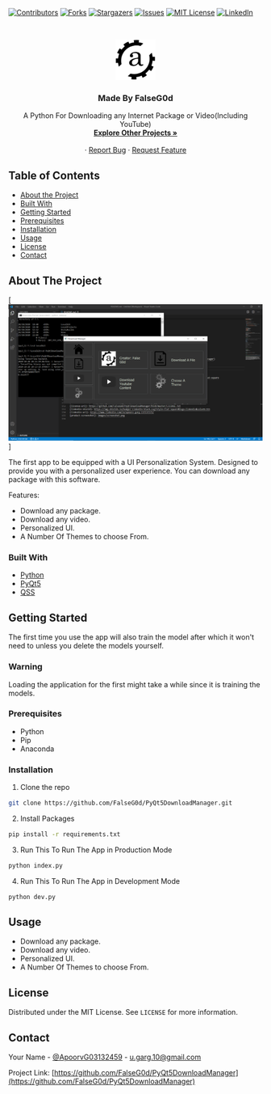 [![Contributors][contributors-shield]][contributors-url]
[![Forks][forks-shield]][forks-url]
[![Stargazers][stars-shield]][stars-url]
[![Issues][issues-shield]][issues-url]
[![MIT License][license-shield]][license-url]
[![LinkedIn][linkedin-shield]][linkedin-url]



<!-- PROJECT LOGO -->
<br />
<p align="center">
  <a href="http://apoorvgarg.herokuapp.com/">
    <img src="images/Logo.png" alt="Logo" width="80" height="80">
  </a>

  <h3 align="center">Made By FalseG0d</h3>

  <p align="center">
    A Python For Downloading any Internet Package or Video(Including YouTube)
    <br />
    <a href="https://github.com/FalseG0d?tab=repositories"><strong>Explore Other Projects »</strong></a>
    <br />
    <br />
    ·
    <a href="https://github.com/FalseG0d/PyQt5DownloadManager/issues">Report Bug</a>
    ·
    <a href="https://github.com/FalseG0d/PyQt5DownloadManager/issues">Request Feature</a>
  </p>
</p>



<!-- TABLE OF CONTENTS -->
## Table of Contents

* [About the Project](#about-the-project)
* [Built With](#built-with)
* [Getting Started](#getting-started)
* [Prerequisites](#prerequisites)
* [Installation](#installation)
* [Usage](#usage)
* [License](#license)
* [Contact](#contact)



<!-- ABOUT THE PROJECT -->
## About The Project

[![Product Name Screen Shot][product-screenshot]]

The first app to be equipped with a UI Personalization System. Designed to provide you with a personalized user experience. You can download any package with this software.

Features:
* Download any package.
* Download any video.
* Personalized UI.
* A Number Of Themes to choose From.


### Built With
* [Python](https://www.python.org/)
* [PyQt5](https://pypi.org/project/PyQt5/)
* [QSS](#)



<!-- GETTING STARTED -->
## Getting Started

The first time you use the app will also train the model after which it won't need to unless you delete the models yourself.

### Warning

Loading the application for the first might take a while since it is training the models.

### Prerequisites

* Python
* Pip
* Anaconda

### Installation

1. Clone the repo

```sh
git clone https://github.com/FalseG0d/PyQt5DownloadManager.git
```

2. Install Packages

```sh
pip install -r requirements.txt
```

3. Run This To Run The App in Production Mode

```sh
python index.py
```

4. Run This To Run The App in Development Mode

```sh
python dev.py
```



<!-- USAGE EXAMPLES -->
## Usage

* Download any package.
* Download any video.
* Personalized UI.
* A Number Of Themes to choose From.



<!-- LICENSE -->
## License

Distributed under the MIT License. See `LICENSE` for more information.



<!-- CONTACT -->
## Contact

Your Name - [@ApoorvG03132459](https://twitter.com/ApoorvG03132459) - u.garg.10@gmail.com

Project Link: [https://github.com/FalseG0d/PyQt5DownloadManager](https://github.com/FalseG0d/PyQt5DownloadManager)



<!-- MARKDOWN LINKS & IMAGES -->
<!-- https://www.markdownguide.org/basic-syntax/#reference-style-links -->
[contributors-shield]: https://img.shields.io/github/contributors/FalseG0d/PyQt5DownloadManager.svg?style=flat-square
[contributors-url]: https://github.com/FalseG0d/PyQt5DownloadManager/graphs/contributors
[forks-shield]: https://img.shields.io/github/forks/FalseG0d/PyQt5DownloadManager.svg?style=flat-square
[forks-url]: https://github.com/FalseG0d/PyQt5DownloadManager/network/members
[stars-shield]: https://img.shields.io/github/stars/FalseG0d/PyQt5DownloadManager.svg?style=flat-square
[stars-url]: https://github.com/FalseG0d/PyQt5DownloadManager/stargazers
[issues-shield]: https://img.shields.io/github/issues/FalseG0d/PyQt5DownloadManager.svg?style=flat-square
[issues-url]: https://github.com/FalseG0d/PyQt5DownloadManager/issues
[license-shield]: https://img.shields.io/github/license/FalseG0d/PyQt5DownloadManager.svg?style=flat-square
[license-url]: https://github.com/FalseG0d/PyQt5DownloadManager/blob/master/LICENSE.txt
[linkedin-shield]: https://img.shields.io/badge/-LinkedIn-black.svg?style=flat-square&logo=linkedin&colorB=555
[linkedin-url]: https://www.linkedin.com/in/apoorv-garg-137137171/
[product-screenshot]: images/readmess_ui_p.png
